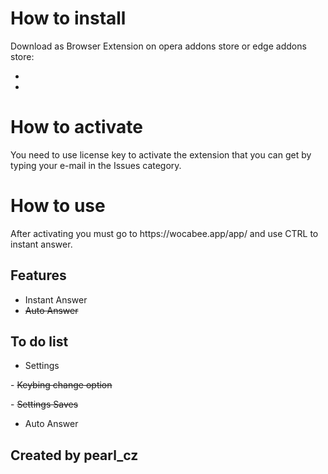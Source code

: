 # How to install
<p> Download as Browser Extension on opera addons store or edge addons store:

-
-

# How to activate
<p> You need to use license key to activate the extension that you can get by typing your e-mail in the Issues category.

# How to use
<p> After activating you must go to https://wocabee.app/app/ and use CTRL to instant answer.

## Features
- Instant Answer
- <del>Auto Answer
## To do list
- Settings
<p> - <del>Keybing change option <p>
<p> - <del>Settings Saves <p>

- Auto Answer

## Created by pearl_cz

